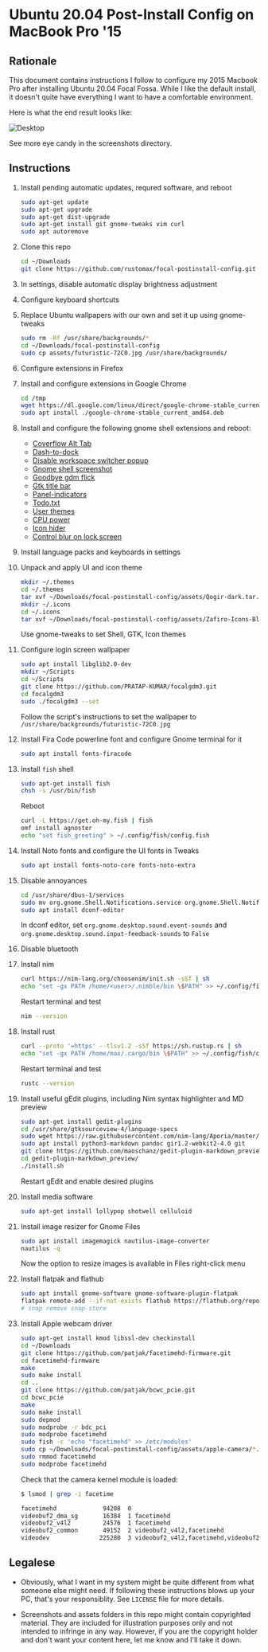 # Ubuntu 20.04 Post-Install Config on MacBook Pro '15

## Rationale

This document contains instructions I follow to configure my 2015 Macbook Pro after installing Ubuntu 20.04 Focal Fossa. While I like the default install, it doesn't quite have everything I want to have a comfortable environment.

Here is what the end result looks like:

![Desktop](screenshots/desktop.png)

See more eye candy in the screenshots directory.

## Instructions

1. Install pending automatic updates, requred software, and reboot

   ```sh
   sudo apt-get update
   sudo apt-get upgrade
   sudo apt-get dist-upgrade
   sudo apt-get install git gnome-tweaks vim curl
   sudo apt autoremove
   ```

1. Clone this repo

    ```sh
    cd ~/Downloads
    git clone https://github.com/rustomax/focal-postinstall-config.git
    ```

1. In settings, disable automatic display brightness adjustment

1. Configure keyboard shortcuts

1. Replace Ubuntu wallpapers with our own and set it up using gnome-tweaks

    ```sh
    sudo rm -Rf /usr/share/backgrounds/*
    cd ~/Downloads/focal-postinstall-config
    sudo cp assets/futuristic-72C0.jpg /usr/share/backgrounds/
    ```
    
1. Configure extensions in Firefox

1. Install and configure extensions in Google Chrome

    ```sh
    cd /tmp
    wget https://dl.google.com/linux/direct/google-chrome-stable_current_amd64.deb
    sudo apt install ./google-chrome-stable_current_amd64.deb
    ```

1. Install and configure the following gnome shell extensions and reboot:

    * [Coverflow Alt Tab](https://extensions.gnome.org/extension/97/coverflow-alt-tab/)
    * [Dash-to-dock](https://extensions.gnome.org/extension/307/dash-to-dock/)
    * [Disable workspace switcher popup](https://extensions.gnome.org/extension/959/disable-workspace-switcher-popup/)
    * [Gnome shell screenshot](https://extensions.gnome.org/extension/1112/screenshot-tool/)
    * [Goodbye gdm flick](https://extensions.gnome.org/extension/3037/good-bye-gdm-flick/)
    * [Gtk title bar](https://extensions.gnome.org/extension/1732/gtk-title-bar/)
    * [Panel-indicators](https://extensions.gnome.org/extension/3022/panel-indicators/)
    * [Todo.txt](https://extensions.gnome.org/extension/570/todotxt/)
    * [User themes](https://extensions.gnome.org/extension/19/user-themes/)
    * [CPU power](https://extensions.gnome.org/extension/945/cpu-power-manager/)
    * [Icon hider](https://github.com/ikalnitsky/gnome-shell-extension-icon-hider)
    * [Control blur on lock screen](https://extensions.gnome.org/extension/2935/control-blur-effect-on-lock-screen/)

1. Install language packs and keyboards in settings

1. Unpack and apply UI and icon theme

    ```sh
    mkdir ~/.themes
    cd ~/.themes
    tar xvf ~/Downloads/focal-postinstall-config/assets/Qogir-dark.tar.xz
    mkdir ~/.icons
    cd ~/.icons
    tar xvf ~/Downloads/focal-postinstall-config/assets/Zafiro-Icons-Blue.tar.xz
    ```

    Use gnome-tweaks to set Shell, GTK, Icon themes

1. Configure login screen wallpaper

    ```sh
    sudo apt install libglib2.0-dev
    mkdir ~/Scripts
    cd ~/Scripts
    git clone https://github.com/PRATAP-KUMAR/focalgdm3.git
    cd focalgdm3
    sudo ./focalgdm3 --set
    ```

    Follow the script's instructions to set the wallpaper to `/usr/share/backgrounds/futuristic-72C0.jpg`

1. Install Fira Code powerline font and configure Gnome terminal for it

    ```sh
    sudo apt install fonts-firacode
    ```

1. Install `fish` shell

    ```sh
    sudo apt-get install fish
    chsh -s /usr/bin/fish
    ```
    
    Reboot
    
    ```sh
    curl -L https://get.oh-my.fish | fish
    omf install agnoster
    echo "set fish_greeting" > ~/.config/fish/config.fish
    ```
    
1. Install Noto fonts and configure the UI fonts in Tweaks

    ```sh
    sudo apt install fonts-noto-core fonts-noto-extra
    ```

1. Disable annoyances

    ```sh
    cd /usr/share/dbus-1/services
    sudo mv org.gnome.Shell.Notifications.service org.gnome.Shell.Notifications.service.disabled
    sudo apt install dconf-editor
    ```

    In dconf editor, set `org.gnome.desktop.sound.event-sounds` and `org.gnome.desktop.sound.input-feedback-sounds` to `False`

1. Disable bluetooth

1. Install nim

    ```sh
    curl https://nim-lang.org/choosenim/init.sh -sSf | sh
    echo "set -gx PATH /home/<user>/.nimble/bin \$PATH" >> ~/.config/fish/config.fish
    ```
    
    Restart terminal and test
    ```sh
    nim --version
    ```

1. Install rust

   ```sh
   curl --proto '=https' --tlsv1.2 -sSf https://sh.rustup.rs | sh
   echo "set -gx PATH /home/max/.cargo/bin \$PATH" >> ~/.config/fish/config.fish
   ```
   
   Restart terminal and test
   ```sh
   rustc --version
   ```

1. Install useful gEdit plugins, including Nim syntax highlighter and MD preview

    ```sh
    sudo apt-get install gedit-plugins
    cd /usr/share/gtksourceview-4/language-specs
    sudo wget https://raw.githubusercontent.com/nim-lang/Aporia/master/share/gtksourceview-2.0/language-specs/nim.lang
    sudo apt install python3-markdown pandoc gir1.2-webkit2-4.0 git
    git clone https://github.com/maoschanz/gedit-plugin-markdown_preview
    cd gedit-plugin-markdown_preview/
    ./install.sh
    ```

    Restart gEdit and enable desired plugins
    
1. Install media software
   ```sh
   sudo apt-get install lollypop shotwell celluloid
   ```

1. Install image resizer for Gnome Files

    ```sh
    sudo apt install imagemagick nautilus-image-converter
    nautilus -q
    ```
    
    Now the option to resize images is available in Files right-click menu


1. Install flatpak and flathub

    ```sh
    sudo apt install gnome-software gnome-software-plugin-flatpak
    flatpak remote-add --if-not-exists flathub https://flathub.org/repo/flathub.flatpakrepo
    # snap remove snap-store
    ```

1. Install Apple webcam driver

    ```sh
    sudo apt-get install kmod libssl-dev checkinstall
    cd ~/Downloads
    git clone https://github.com/patjak/facetimehd-firmware.git
    cd facetimehd-firmware
    make
    sudo make install
    cd ..
    git clone https://github.com/patjak/bcwc_pcie.git
    cd bcwc_pcie
    make
    sudo make install
    sudo depmod
    sudo modprobe -r bdc_pci
    sudo modprobe facetimehd
    sudo fish -c 'echo "facetimehd" >> /etc/modules'
    sudo cp ~/Downloads/focal-postinstall-config/assets/apple-camera/*.dat /lib/firmware/facetimehd/
    sudo rmmod facetimehd
    sudo modprobe facetimehd
    ```
    
    Check that the camera kernel module is loaded:
    
    ```sh
    $ lsmod | grep -i facetime
    
    facetimehd             94208  0
    videobuf2_dma_sg       16384  1 facetimehd
    videobuf2_v4l2         24576  1 facetimehd
    videobuf2_common       49152  2 videobuf2_v4l2,facetimehd
    videodev              225280  3 videobuf2_v4l2,facetimehd,videobuf2_common
    ```

## Legalese

* Obviously, what I want in my system might be quite different from what someone else might need. If following these instructions blows up your PC, that's your responsiblity. See `LICENSE` file for more details.

* Screenshots and assets folders in this repo might contain copyrighted material. They are included for illustration purposes only and not intended to infringe in any way. However, if you are the copyright holder and don't want your content here, let me know and I'll take it down.

